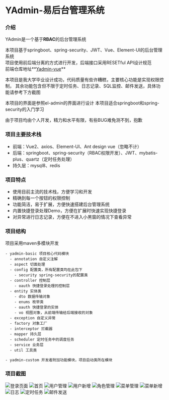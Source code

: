 # YAdmin-易后台管理系统

### 介绍
YAdmin是一个基于**RBAC**的后台管理系统  

本项目基于springboot、spring-security、JWT、Vue、Element-UI的后台管理系统  
项目使用前后端分离的方式进行开发，后端接口采用RESETful API设计规范  
前端仓库地址**[Yadmin-vue](/yangzx1282/yadmin-vue)**

本项目是我大学毕业设计成功，代码质量有些许糟糕，主要核心功能是实现权限控制，
其余功能包含但不限于定时任务、日志记录、SQL监控、邮件发送，具体功能请参考下方截图

本项目的界面是参照el-admin的界面进行设计
本项目适合springboot和spring-security的入门学习

由于项目均由个人开发，精力和水平有限，有些BUG难免测不到，抱歉


### 项目主要技术栈
* 前端：Vue2、axios、Element-UI、Ant design vue（忽略不计）
* 后端：springboot、spring-security（RBAC权限开发）、JWT、mybatis-plus、quartz（定时任务处理）
* 持久层：mysql8、redis


### 项目特点
* 使用目前主流的技术栈，方便学习和开发
* 精确到每一个按钮的权限控制
* 功能简洁，易于扩展，方便快速搭建后台管理系统
* 内置快捷登录处理Demo，方便在扩展时快速实现快捷登录
* 对异常进行日志记录，方便在不进入小黑窗的情况下查看异常


### 项目结构
项目采用maven多模块开发
```
- yadmin-basic 项目核心代码模块
  - annotation 自定义注解
  - aspect 切面处理
  - config 配置类，所有配置类均在此包下
    - security spring-security的配置类
  - controller 控制层
    - oauth 快捷登录处理的控制层
  - entity 实体类
    - dto 数据传输对象
    - enums 枚举类
    - oauth 快捷登录的实体
    - vo 视图对象，从前端传输给后端接收的对象
  - exception 自定义异常
  - factory 对象工厂
  - interceptor 拦截器
  - mapper 持久层
  - scheduler 定时任务中的调度任务
  - service 业务层
  - util 工具类
  
- yadmin-custom 开发者附加功能模块，项目启动类所在模块
```

### 项目截图
![登录页面](images/login.png)
![首页](./images/index.png)
![用户管理](images/user.png)
![用户新增](images/user_add.png)
![角色管理](images/role.png)
![菜单管理](images/menu.png)
![菜单新增](./images/menu_add.png)
![日志](./images/log.png)
![定时任务](./images/task.png)
![邮件发送](./images/email.png)


